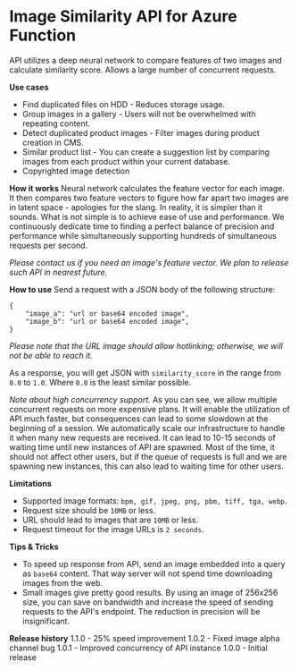 # Image Similarity API for Azure Function
 
API utilizes a deep neural network to compare features of two images and calculate similarity score. Allows a large number of concurrent requests.

**Use cases**
* Find duplicated files on HDD - Reduces storage usage.
* Group images in a gallery - Users will not be overwhelmed with repeating content.
* Detect duplicated product images - Filter images during product creation in CMS.
* Similar product list - You can create a suggestion list by comparing images from each product within your current database.
* Copyrighted image detection

**How it works**
Neural network calculates the feature vector for each image. It then compares two feature vectors to figure how far apart two images are in latent space - apologies for the slang. In reality, it is simpler than it sounds. What is not simple is to achieve ease of use and performance. We continuously dedicate time to finding a perfect balance of precision and performance while simultaneously supporting hundreds of simultaneous requests per second. 

*Please contact us if you need an image's feature vector. We plan to release such API in nearest future.*

**How to use**
Send a request with a JSON body of the following structure:
```
{
    "image_a": "url or base64 encoded image",
    "image_b": "url or base64 encoded image",
}
```

*Please note that the URL image should allow hotlinking; otherwise, we will not be able to reach it.*

As a response, you will get JSON with `similarity_score` in the range from `0.0` to `1.0`. Where `0.0` is the least similar possible.

_Note about high concurrency support._
As you can see, we allow multiple concurrent requests on more expensive plans. It will enable the utilization of API much faster, but consequences can lead to some slowdown at the beginning of a session. We automatically scale our infrastructure to handle it when many new requests are received. It can lead to 10-15 seconds of waiting time until new instances of API are spawned. Most of the time, it should not affect other users, but if the queue of requests is full and we are spawning new instances, this can also lead to waiting time for other users.

**Limitations**
* Supported image formats: `bpm, gif, jpeg, png, pbm, tiff, tga, webp`.
* Request size should be `10MB` or less.
* URL should lead to images that are `10MB` or less.
* Request timeout for the image URLs is `2 seconds`.

**Tips & Tricks**
* To speed up response from API, send an image embedded into a query as `base64` content. That way server will not spend time downloading images from the web.
* Small images give pretty good results. By using an image of 256x256 size, you can save on bandwidth and increase the speed of sending requests to the API's endpoint. The reduction in precision will be insignificant.

**Release history**
1.1.0 - 25% speed improvement
1.0.2 - Fixed image alpha channel bug
1.0.1 - Improved concurrency of API instance
1.0.0 - Initial release
